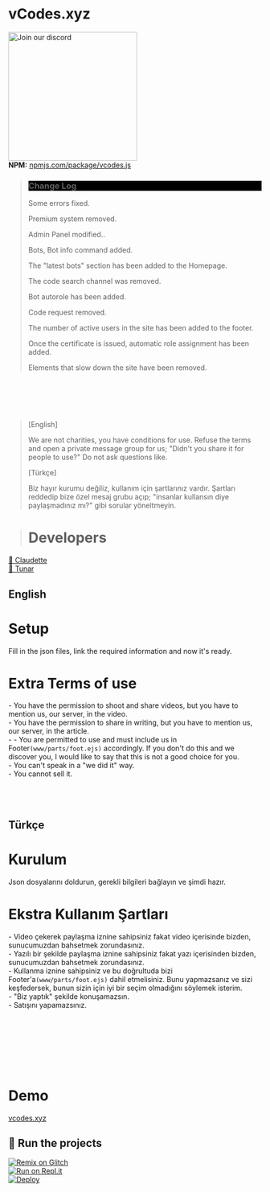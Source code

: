 # vCodes.xyz
<a href="https://vcodes.xyz/dc" target="_blank"><img src="https://img.devsforum.net/tr/img/h1Z2X3.png" alt="Join our discord" width="256"></a><br>
**NPM:** [npmjs.com/package/vcodes.js](https://www.npmjs.com/package/vcodes.js)<br>

  > <h3 style="background-color: #000;">Change Log</h3>
  > <p class="subtitle"> Some errors fixed.</p>
  > <p class="subtitle"> Premium system removed.</p>
  > <p class="subtitle"> Admin Panel modified..</p>
  > <p class="subtitle"> Bots, Bot info command added.</p>
  > <p class="subtitle"> The "latest bots" section has been added to the Homepage.</p>
  > <p class="subtitle"> The code search channel was removed.</p>
  > <p class="subtitle"> Bot autorole has been added.</p>
  > <p class="subtitle"> Code request removed.</p>
  > <p class="subtitle"> The number of active users in the site has been added to the footer.</p>
  > <p class="subtitle"> Once the certificate is issued, automatic role assignment has been added.</p>
  > <p class="subtitle"> Elements that slow down the site have been removed.</p>
 <br><br>
 <br><br>
 
  > [English] <p class="subtitle"> We are not charities, you have conditions for use. Refuse the terms and open a private message group for us; "Didn't you share it for people to use?" Do not ask questions like.</p>
  > [Türkçe] <p class="subtitle"> Biz hayır kurumu değiliz, kullanım için şartlarınız vardır. Şartları reddedip bize özel mesaj grubu açıp; "insanlar kullansın diye paylaşmadınız mı?" gibi sorular yöneltmeyin.</p>
  
  
> # Developers
<a href="https://github.com/iClaudette">👤 Claudette</a><br>
<a href="https://github.com/tunarjs">👤 Tunar</a>


## English
# Setup
<a>Fill in the json files, link the required information and now it's ready.</a>
# Extra Terms of use
<a>- You have the permission to shoot and share videos, but you have to mention us, our server, in the video.</a><br>
<a>- You have the permission to share in writing, but you have to mention us, our server, in the article.</a><br>
<a>- - You are permitted to use and must include us in Footer`(www/parts/foot.ejs)` accordingly. If you don't do this and we discover you, I would like to say that this is not a good choice for you.</a><br>
<a>- You can't speak in a "we did it" way.</a><br>
<a>- You cannot sell it.</a>
<br><br><br><br>
## Türkçe
# Kurulum
<a>Json dosyalarını doldurun, gerekli bilgileri bağlayın ve şimdi hazır.</a>
# Ekstra Kullanım Şartları
<a>- Video çekerek paylaşma iznine sahipsiniz fakat video içerisinde bizden, sunucumuzdan bahsetmek zorundasınız.</a><br>
<a>- Yazılı bir şekilde paylaşma iznine sahipsiniz fakat yazı içerisinden bizden, sunucumuzdan bahsetmek zorundasınız.</a><br>
<a>- Kullanma iznine sahipsiniz ve bu doğrultuda bizi Footer'a`(www/parts/foot.ejs)` dahil etmelisiniz. Bunu yapmazsanız ve sizi keşfedersek, bunun sizin için iyi bir seçim olmadığını söylemek isterim.</a><br>
<a>- "Biz yaptık" şekilde konuşamazsın.</a><br>
<a>- Satışını yapamazsınız.</a>

<br><br><br><br><br><br>
# Demo
<a href="https://vcodes.xyz">vcodes.xyz</a>

## 💨 Run the projects
[![Remix on Glitch](https://cdn.glitch.com/2703baf2-b643-4da7-ab91-7ee2a2d00b5b%2Fremix-button.svg)](https://glitch.com/edit/#!/import/github/vcodes-xyz/bot-list)<br>
[![Run on Repl.it](https://repl.it/badge/github/vcodes-xyz/bot-list)](https://repl.it/github/vcodes-xyz/bot-list)<br>
[![Deploy](https://www.herokucdn.com/deploy/button.svg)](https://heroku.com/deploy?template=https://github.com/vcodes-xyz/bot-list)
